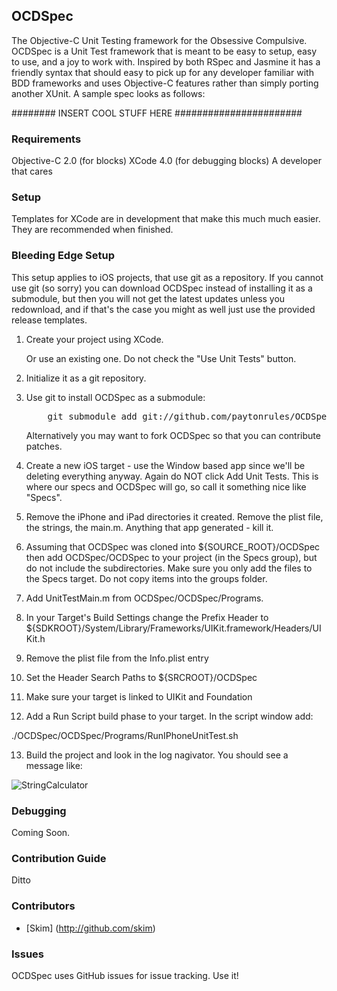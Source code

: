## OCDSpec

The Objective-C Unit Testing framework for the Obsessive Compulsive.  OCDSpec is a Unit Test framework that is meant to be easy to setup, easy to use, and a joy to work with.  Inspired by both RSpec and Jasmine it has a friendly syntax that should easy to pick up for any developer familiar with BDD frameworks and uses Objective-C features rather than simply porting another XUnit.  A sample spec looks as follows:

########  INSERT COOL STUFF HERE ####################### 

### Requirements

Objective-C 2.0 (for blocks)
XCode 4.0 (for debugging blocks)
A developer that cares

### Setup ###

Templates for XCode are in development that make this much much easier.  They are recommended when finished.

### Bleeding Edge Setup ###

This setup applies to iOS projects, that use git as a repository.  If you cannot use git (so sorry) you can download OCDSpec instead of installing it as a submodule, but then you will not get the latest updates unless you redownload, and if that's the case you might as well just use the provided release templates.

1.  Create your project using XCode.
    
    Or use an existing one. Do not check the "Use Unit Tests" button.
2.  Initialize it as a git repository.
3.  Use git to install OCDSpec as a submodule:

    <pre>
        git submodule add git://github.com/paytonrules/OCDSpec.git
    </pre>
    Alternatively you may want to fork OCDSpec so that you can contribute patches.
4.  Create a new iOS target - use the Window based app since we'll be deleting everything anyway.  Again do NOT click Add Unit Tests.  This is where our specs and OCDSpec will go, so call it something nice like "Specs".
5.  Remove the iPhone and iPad directories it created.  Remove the plist file, the strings, the main.m.  Anything that app generated - kill it.
6.  Assuming that OCDSpec was cloned into ${SOURCE_ROOT}/OCDSpec then add OCDSpec/OCDSpec to your project (in the Specs group), but do not include the subdirectories.  Make sure you only add the files to the Specs target. Do not copy items into the groups folder.
7.  Add UnitTestMain.m from OCDSpec/OCDSpec/Programs.
8.  In your Target's Build Settings change the Prefix Header to ${SDKROOT}/System/Library/Frameworks/UIKit.framework/Headers/UIKit.h
9.  Remove the plist file from the Info.plist entry
10. Set the Header Search Paths to ${SRCROOT}/OCDSpec 
11. Make sure your target is linked to UIKit and Foundation
12. Add a Run Script build phase to your target.  In the script window add:

./OCDSpec/OCDSpec/Programs/RunIPhoneUnitTest.sh

13. Build the project and look in the log nagivator.  You should see a message like: 

<img src="https://img.skitch.com/20110528-f6r1d914qe5a8s28du6ssqcsbb.jpg" alt="StringCalculator" />

### Debugging ###

Coming Soon.

### Contribution Guide ###

Ditto

### Contributors ###
* [Skim] (http://github.com/skim)

### Issues ###

OCDSpec uses GitHub issues for issue tracking.  Use it!
